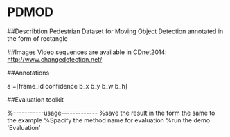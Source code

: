 # PDMOD
##Describtion
Pedestrian Dataset for Moving Object Detection annotated in the form of rectangle

##Images
Video sequences are available in CDnet2014: http://www.changedetection.net/

##Annotations

a =[frame_id confidence b_x b_y b_w b_h]

##Evaluation toolkit

%-----------usage-------------
%save the result in the form the same to the example
%Spacify the method name for evaluation
%run the demo 'Evaluation'
